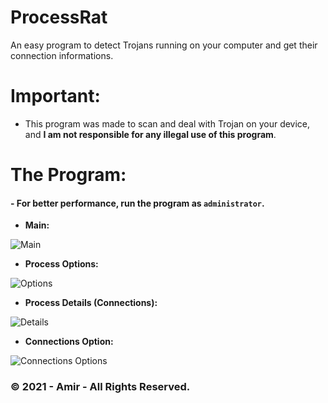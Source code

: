# ProcessRat
An easy program to detect Trojans running on your computer and get their connection informations.

# Important:

- This program was made to scan and deal with Trojan on your device, and **I am not responsible for any illegal use of this program**.

# The Program:

#### - For better performance, run the program as `administrator`.

- **Main:**


![Main](https://i.imgur.com/rPrS2A4.png)


- **Process Options:**


![Options](https://i.imgur.com/yBv6mX6.png)


- **Process Details (Connections):**


![Details](https://i.imgur.com/NZ5MIqI.png)


- **Connections Option:**


![Connections Options](https://cdn.discordapp.com/attachments/851947999545786390/865403399397703680/4.png)

### © 2021 - Amir - All Rights Reserved.
